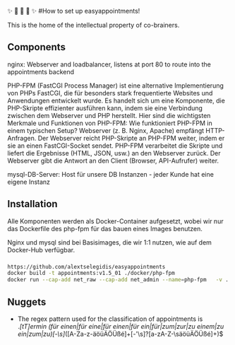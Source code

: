   :sparkles:  :muscle: :muscle: :muscle:   :sparkles: 
#How to set up easyappointments!

This is the home of the intellectual property of co-brainers.


## Components

nginx: Webserver and loadbalancer, listens at port 80 to route into the appointments backend

PHP-FPM (FastCGI Process Manager) ist eine alternative Implementierung von PHPs FastCGI, die für besonders stark frequentierte Websites und Anwendungen entwickelt wurde. Es handelt sich um eine Komponente, die PHP-Skripte effizienter ausführen kann, indem sie eine Verbindung zwischen dem Webserver und PHP herstellt. Hier sind die wichtigsten Merkmale und Funktionen von PHP-FPM:
Wie funktioniert PHP-FPM in einem typischen Setup?
Webserver (z. B. Nginx, Apache) empfängt HTTP-Anfragen.
Der Webserver reicht PHP-Skripte an PHP-FPM weiter, indem er sie an einen FastCGI-Socket sendet.
PHP-FPM verarbeitet die Skripte und liefert die Ergebnisse (HTML, JSON, usw.) an den Webserver zurück.
Der Webserver gibt die Antwort an den Client (Browser, API-Aufrufer) weiter.

mysql-DB-Server: Host für unsere DB Instanzen - jeder Kunde hat eine eigene Instanz

## Installation

Alle Komponenten werden als Docker-Container aufgesetzt, wobei wir nur das Dockerfile des php-fpm für das bauen
eines Images benutzen.

Nginx und mysql sind bei Basisimages, die wir 1:1 nutzen, wie auf dem Docker-Hub verfügbar.

###
```bash
https://github.com/alextselegidis/easyappointments
docker build -t appointments:v1.5_01 ./docker/php-fpm
docker run --cap-add net_raw --cap-add net_admin --name=php-fpm   -v .:/var/www/html   -e LOG_LEVEL=debug --network=mynet   -e DB_HOST=mysql -e DB_NAME=mysql   -e DB_USERNAME=root -e DB_PASSWORD=Zumwinkel123@   -d appointments:v1.5_01

```

## Nuggets

- The regex pattern used for the classification of appointments is \
.*[tT]ermin (für einen|für eine|für einen|für ein|für|zum|zur|zu einem|zu ein|zum|zu)[-\s]*([A-Za-z-äöüÄÖÜßé]+[\-\'\s]?[a-zA-Z-\säöüÄÖÜßé]+)$

